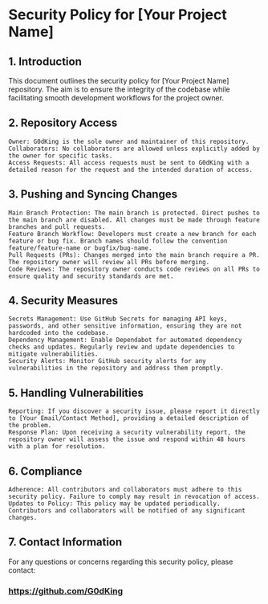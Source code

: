 # Security Policy for [Your Project Name]
## 1. Introduction

This document outlines the security policy for [Your Project Name] repository. The aim is to ensure the integrity of the codebase while facilitating smooth development workflows for the project owner.
## 2. Repository Access

    Owner: G0dKing is the sole owner and maintainer of this repository.
    Collaborators: No collaborators are allowed unless explicitly added by the owner for specific tasks.
    Access Requests: All access requests must be sent to G0dKing with a detailed reason for the request and the intended duration of access.

## 3. Pushing and Syncing Changes

    Main Branch Protection: The main branch is protected. Direct pushes to the main branch are disabled. All changes must be made through feature branches and pull requests.
    Feature Branch Workflow: Developers must create a new branch for each feature or bug fix. Branch names should follow the convention feature/feature-name or bugfix/bug-name.
    Pull Requests (PRs): Changes merged into the main branch require a PR. The repository owner will review all PRs before merging.
    Code Reviews: The repository owner conducts code reviews on all PRs to ensure quality and security standards are met.

## 4. Security Measures

    Secrets Management: Use GitHub Secrets for managing API keys, passwords, and other sensitive information, ensuring they are not hardcoded into the codebase.
    Dependency Management: Enable Dependabot for automated dependency checks and updates. Regularly review and update dependencies to mitigate vulnerabilities.
    Security Alerts: Monitor GitHub security alerts for any vulnerabilities in the repository and address them promptly.

## 5. Handling Vulnerabilities

    Reporting: If you discover a security issue, please report it directly to [Your Email/Contact Method], providing a detailed description of the problem.
    Response Plan: Upon receiving a security vulnerability report, the repository owner will assess the issue and respond within 48 hours with a plan for resolution.

## 6. Compliance

    Adherence: All contributors and collaborators must adhere to this security policy. Failure to comply may result in revocation of access.
    Updates to Policy: This policy may be updated periodically. Contributors and collaborators will be notified of any significant changes.

## 7. Contact Information

For any questions or concerns regarding this security policy, please contact:

### https://github.com/G0dKing
